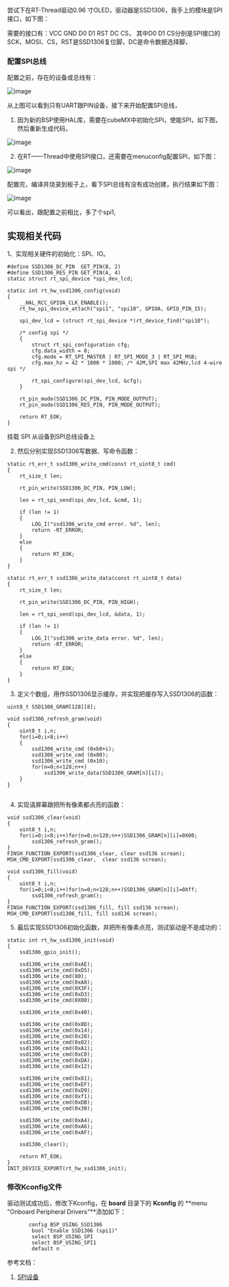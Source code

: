 尝试下在RT-Thread驱动0.96 寸OLED，驱动器是SSD1306，我手上的模块是SPI接口，如下图：

需要的接口有：VCC GND D0 D1 RST DC CS，
其中D0 D1 CS分别是SPI接口的SCK、MOSI、CS，RST是SSD1306复位脚，DC是命令数据选择脚，

### 配置SPI总线
配置之前，存在的设备或总线有：

![image](https://note.youdao.com/yws/public/resource/919c6707afc9d8666b0482b3b9c6ab85/xmlnote/27BC59033EE048A0AC9199DACDBD5879/10852)

从上图可以看到只有UART跟PIN设备，接下来开始配置SPI总线，

1. 因为新的BSP使用HAL库，需要在cubeMX中初始化SPI，使能SPI，如下图，然后重新生成代码，

![image](https://note.youdao.com/yws/public/resource/919c6707afc9d8666b0482b3b9c6ab85/xmlnote/B8F1C559EFD64F899624E9236A90BDBB/10859)


2. 在RT——Thread中使用SPI接口，还需要在menuconfig配置SPI，如下图：

![image](https://note.youdao.com/yws/public/resource/919c6707afc9d8666b0482b3b9c6ab85/xmlnote/7E016F50DC7D430D842CF3D911AA24C1/10849)

配置完，编译并烧录到板子上，看下SPI总线有没有成功创建，执行结果如下图：

![image](https://note.youdao.com/yws/public/resource/919c6707afc9d8666b0482b3b9c6ab85/xmlnote/7F9CCE00B07143418F8E57F8F85E3D64/10850)

可以看出，跟配置之前相比，多了个spi1,


## 实现相关代码

1、实现相关硬件的初始化：SPI、IO。



```
#define SSD1306_DC_PIN  GET_PIN(B, 2)
#define SSD1306_RES_PIN GET_PIN(A, 4)
static struct rt_spi_device *spi_dev_lcd;

static int rt_hw_ssd1306_config(void)
{
    __HAL_RCC_GPIOA_CLK_ENABLE();
    rt_hw_spi_device_attach("spi1", "spi10", GPIOA, GPIO_PIN_15);

    spi_dev_lcd = (struct rt_spi_device *)rt_device_find("spi10");

    /* config spi */
    {
        struct rt_spi_configuration cfg;
        cfg.data_width = 8;
        cfg.mode = RT_SPI_MASTER | RT_SPI_MODE_3 | RT_SPI_MSB;
        cfg.max_hz = 42 * 1000 * 1000; /* 42M,SPI max 42MHz,lcd 4-wire spi */

        rt_spi_configure(spi_dev_lcd, &cfg);
    }

    rt_pin_mode(SSD1306_DC_PIN, PIN_MODE_OUTPUT);
    rt_pin_mode(SSD1306_RES_PIN, PIN_MODE_OUTPUT);

    return RT_EOK;
}

```

挂载 SPI 从设备到SPI总线设备上 




2.  然后分别实现SSD1306写数据、写命令函数：

```
static rt_err_t ssd1306_write_cmd(const rt_uint8_t cmd)
{
    rt_size_t len;

    rt_pin_write(SSD1306_DC_PIN, PIN_LOW);

    len = rt_spi_send(spi_dev_lcd, &cmd, 1);

    if (len != 1)
    {
        LOG_I("ssd1306_write_cmd error. %d", len);
        return -RT_ERROR;
    }
    else
    {
        return RT_EOK;
    }
}

static rt_err_t ssd1306_write_data(const rt_uint8_t data)
{
    rt_size_t len;

    rt_pin_write(SSD1306_DC_PIN, PIN_HIGH);

    len = rt_spi_send(spi_dev_lcd, &data, 1);

    if (len != 1)
    {
        LOG_I("ssd1306_write_data error. %d", len);
        return -RT_ERROR;
    }
    else
    {
        return RT_EOK;
    }
}
```

3. 定义个数组，用作SSD1306显示缓存，并实现把缓存写入SSD1306的函数：

```
uint8_t SSD1306_GRAM[128][8];

void ssd1306_refresh_gram(void)
{
	uint8_t i,n;		    
	for(i=0;i<8;i++)  
	{  
		ssd1306_write_cmd (0xb0+i);   
		ssd1306_write_cmd (0x00);      
		ssd1306_write_cmd (0x10);      
		for(n=0;n<128;n++)
            ssd1306_write_data(SSD1306_GRAM[n][i]); 
	}   
}


```

4. 实现请屏幕跟把所有像素都点亮的函数：
```
void ssd1306_clear(void)  
{  
	uint8_t i,n;  
	for(i=0;i<8;i++)for(n=0;n<128;n++)SSD1306_GRAM[n][i]=0X00;  
	    ssd1306_refresh_gram();
}
FINSH_FUNCTION_EXPORT(ssd1306_clear, clear ssd136 screan);
MSH_CMD_EXPORT(ssd1306_clear,  clear ssd136 screan);

void ssd1306_fill(void)  
{  
	uint8_t i,n;  
	for(i=0;i<8;i++)for(n=0;n<128;n++)SSD1306_GRAM[n][i]=0Xff;  
	    ssd1306_refresh_gram();
}
FINSH_FUNCTION_EXPORT(ssd1306_fill, fill ssd136 screan);
MSH_CMD_EXPORT(ssd1306_fill, fill ssd136 screan);
```

5. 最后实现SSD1306初始化函数，并把所有像素点亮，测试驱动是不是成功的：

```
static int rt_hw_ssd1306_init(void)
{
    ssd1306_gpio_init();

	ssd1306_write_cmd(0xAE); 
	ssd1306_write_cmd(0xD5); 
	ssd1306_write_cmd(80);  
	ssd1306_write_cmd(0xA8);
	ssd1306_write_cmd(0X3F);
	ssd1306_write_cmd(0xD3); 
	ssd1306_write_cmd(0X00);

	ssd1306_write_cmd(0x40); 
													    
	ssd1306_write_cmd(0x8D); 
	ssd1306_write_cmd(0x14); 
	ssd1306_write_cmd(0x20); 
	ssd1306_write_cmd(0x02); 
	ssd1306_write_cmd(0xA1); 
	ssd1306_write_cmd(0xC0);
	ssd1306_write_cmd(0xDA); 
	ssd1306_write_cmd(0x12); 
		 
	ssd1306_write_cmd(0x81); 
	ssd1306_write_cmd(0xEF);
	ssd1306_write_cmd(0xD9); 
	ssd1306_write_cmd(0xf1); 
	ssd1306_write_cmd(0xDB); 
	ssd1306_write_cmd(0x30); 

	ssd1306_write_cmd(0xA4); 
	ssd1306_write_cmd(0xA6); 
	ssd1306_write_cmd(0xAF); 

    ssd1306_clear();

    return RT_EOK;
}
INIT_DEVICE_EXPORT(rt_hw_ssd1306_init);
```

### 修改Kconfig文件
驱动测试成功后，修改下Kconfig，在 **board** 目录下的 **Kconfig** 的 **menu "Onboard Peripheral Drivers"**添加如下：
```
       config BSP_USING_SSD1306
        bool "Enable SSD1306 (spi1)"
        select BSP_USING_SPI
        select BSP_USING_SPI1
        default n
```
参考文档：
1. [SPI设备](https://www.rt-thread.org/document/site/programming-manual/device/spi/spi/
)
